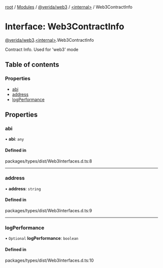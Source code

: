 [root](../README.md) / [Modules](../modules.md) / [@verida/web3](../modules/verida_web3.md) / [<internal\>](../modules/verida_web3._internal_.md) / Web3ContractInfo

# Interface: Web3ContractInfo

[@verida/web3](../modules/verida_web3.md).[<internal\>](../modules/verida_web3._internal_.md).Web3ContractInfo

Contract Info. Used for 'web3' mode

## Table of contents

### Properties

- [abi](verida_web3._internal_.Web3ContractInfo.md#abi)
- [address](verida_web3._internal_.Web3ContractInfo.md#address)
- [logPerformance](verida_web3._internal_.Web3ContractInfo.md#logperformance)

## Properties

### abi

• **abi**: `any`

#### Defined in

packages/types/dist/Web3Interfaces.d.ts:8

___

### address

• **address**: `string`

#### Defined in

packages/types/dist/Web3Interfaces.d.ts:9

___

### logPerformance

• `Optional` **logPerformance**: `boolean`

#### Defined in

packages/types/dist/Web3Interfaces.d.ts:10
